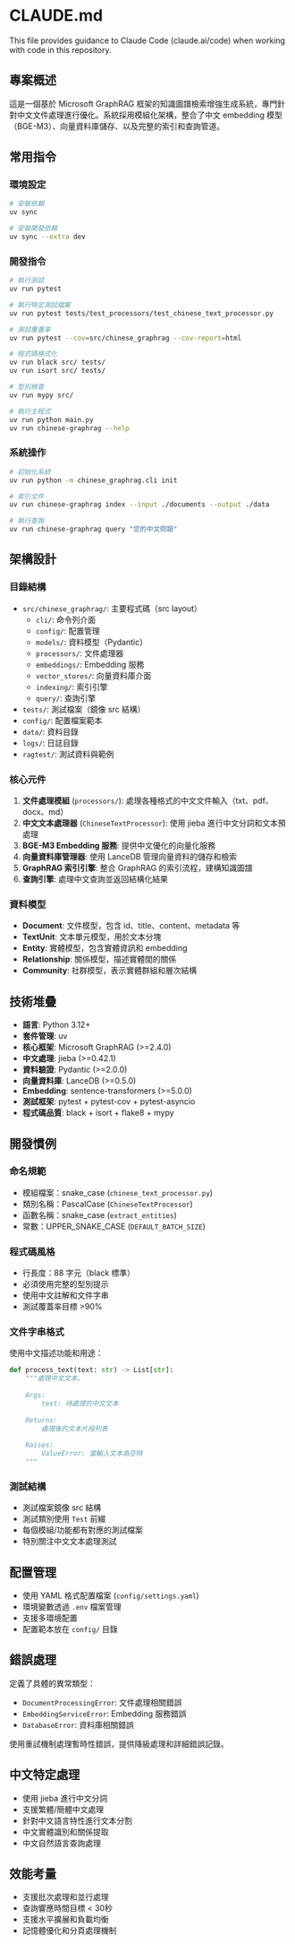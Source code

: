 # CLAUDE.md

This file provides guidance to Claude Code (claude.ai/code) when working with code in this repository.

## 專案概述

這是一個基於 Microsoft GraphRAG 框架的知識圖譜檢索增強生成系統，專門針對中文文件處理進行優化。系統採用模組化架構，整合了中文 embedding 模型（BGE-M3）、向量資料庫儲存、以及完整的索引和查詢管道。

## 常用指令

### 環境設定
```bash
# 安裝依賴
uv sync

# 安裝開發依賴
uv sync --extra dev
```

### 開發指令
```bash
# 執行測試
uv run pytest

# 執行特定測試檔案
uv run pytest tests/test_processors/test_chinese_text_processor.py

# 測試覆蓋率
uv run pytest --cov=src/chinese_graphrag --cov-report=html

# 程式碼格式化
uv run black src/ tests/
uv run isort src/ tests/

# 型別檢查
uv run mypy src/

# 執行主程式
uv run python main.py
uv run chinese-graphrag --help
```

### 系統操作
```bash
# 初始化系統
uv run python -m chinese_graphrag.cli init

# 索引文件
uv run chinese-graphrag index --input ./documents --output ./data

# 執行查詢
uv run chinese-graphrag query "您的中文問題"
```

## 架構設計

### 目錄結構
- `src/chinese_graphrag/`: 主要程式碼（src layout）
  - `cli/`: 命令列介面
  - `config/`: 配置管理
  - `models/`: 資料模型（Pydantic）
  - `processors/`: 文件處理器
  - `embeddings/`: Embedding 服務
  - `vector_stores/`: 向量資料庫介面
  - `indexing/`: 索引引擎
  - `query/`: 查詢引擎
- `tests/`: 測試檔案（鏡像 src 結構）
- `config/`: 配置檔案範本
- `data/`: 資料目錄
- `logs/`: 日誌目錄
- `ragtest/`: 測試資料與範例

### 核心元件
1. **文件處理模組** (`processors/`): 處理各種格式的中文文件輸入（txt、pdf、docx、md）
2. **中文文本處理器** (`ChineseTextProcessor`): 使用 jieba 進行中文分詞和文本預處理
3. **BGE-M3 Embedding 服務**: 提供中文優化的向量化服務
4. **向量資料庫管理器**: 使用 LanceDB 管理向量資料的儲存和檢索
5. **GraphRAG 索引引擎**: 整合 GraphRAG 的索引流程，建構知識圖譜
6. **查詢引擎**: 處理中文查詢並返回結構化結果

### 資料模型
- **Document**: 文件模型，包含 id、title、content、metadata 等
- **TextUnit**: 文本單元模型，用於文本分塊
- **Entity**: 實體模型，包含實體資訊和 embedding
- **Relationship**: 關係模型，描述實體間的關係
- **Community**: 社群模型，表示實體群組和層次結構

## 技術堆疊

- **語言**: Python 3.12+
- **套件管理**: uv
- **核心框架**: Microsoft GraphRAG (>=2.4.0)
- **中文處理**: jieba (>=0.42.1)
- **資料驗證**: Pydantic (>=2.0.0)
- **向量資料庫**: LanceDB (>=0.5.0)
- **Embedding**: sentence-transformers (>=5.0.0)
- **測試框架**: pytest + pytest-cov + pytest-asyncio
- **程式碼品質**: black + isort + flake8 + mypy

## 開發慣例

### 命名規範
- 模組檔案：snake_case (`chinese_text_processor.py`)
- 類別名稱：PascalCase (`ChineseTextProcessor`)
- 函數名稱：snake_case (`extract_entities`)
- 常數：UPPER_SNAKE_CASE (`DEFAULT_BATCH_SIZE`)

### 程式碼風格
- 行長度：88 字元（black 標準）
- 必須使用完整的型別提示
- 使用中文註解和文件字串
- 測試覆蓋率目標 >90%

### 文件字串格式
使用中文描述功能和用途：
```python
def process_text(text: str) -> List[str]:
    """處理中文文本。
    
    Args:
        text: 待處理的中文文本
        
    Returns:
        處理後的文本片段列表
        
    Raises:
        ValueError: 當輸入文本為空時
    """
```

### 測試結構
- 測試檔案鏡像 src 結構
- 測試類別使用 `Test` 前綴
- 每個模組/功能都有對應的測試檔案
- 特別關注中文文本處理測試

## 配置管理

- 使用 YAML 格式配置檔案 (`config/settings.yaml`)
- 環境變數透過 `.env` 檔案管理
- 支援多環境配置
- 配置範本放在 `config/` 目錄

## 錯誤處理

定義了具體的異常類型：
- `DocumentProcessingError`: 文件處理相關錯誤
- `EmbeddingServiceError`: Embedding 服務錯誤
- `DatabaseError`: 資料庫相關錯誤

使用重試機制處理暫時性錯誤，提供降級處理和詳細錯誤記錄。

## 中文特定處理

- 使用 jieba 進行中文分詞
- 支援繁體/簡體中文處理
- 針對中文語言特性進行文本分割
- 中文實體識別和關係提取
- 中文自然語言查詢處理

## 效能考量

- 支援批次處理和並行處理
- 查詢響應時間目標 < 30秒
- 支援水平擴展和負載均衡
- 記憶體優化和分頁處理機制